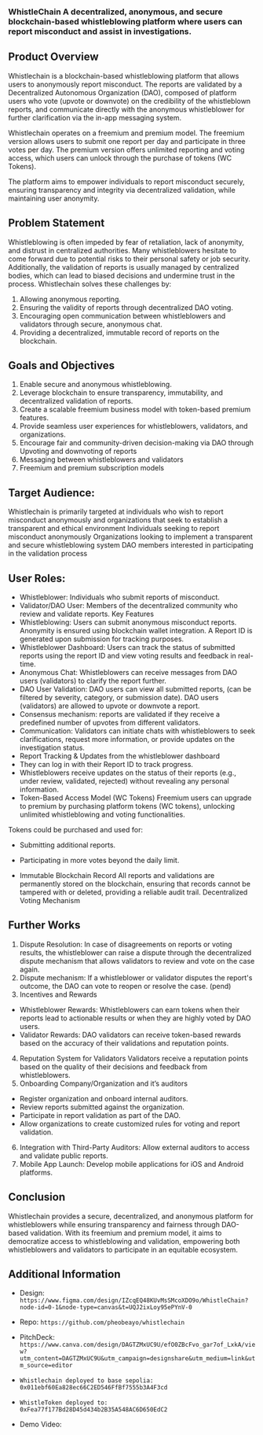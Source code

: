 ### WhistleChain A decentralized, anonymous, and secure blockchain-based whistleblowing platform where users can report misconduct and assist in investigations.


## Product Overview
Whistlechain is a blockchain-based whistleblowing platform that allows users to anonymously report misconduct. The reports are validated by a Decentralized Autonomous Organization (DAO), composed of platform users who vote (upvote or downvote) on the credibility of the whistleblown reports, and communicate directly with the anonymous whistleblower for further clarification via the in-app messaging system.


Whistlechain operates on a freemium and premium model. The freemium version allows users to submit one report per day and participate in three votes per day. The premium version offers unlimited reporting and voting access, which users can unlock through the purchase of tokens (WC Tokens).


The platform aims to empower individuals to report misconduct securely, ensuring transparency and integrity via decentralized validation, while maintaining user anonymity.

## Problem Statement
Whistleblowing is often impeded by fear of retaliation, lack of anonymity, and distrust in centralized authorities. Many whistleblowers hesitate to come forward due to potential risks to their personal safety or job security. Additionally, the validation of reports is usually managed by centralized bodies, which can lead to biased decisions and undermine trust in the process.
Whistlechain solves these challenges by:
1. Allowing anonymous reporting.
2. Ensuring the validity of reports through decentralized DAO voting.
3. Encouraging open communication between whistleblowers and validators through secure, anonymous chat.
4. Providing a decentralized, immutable record of reports on the blockchain.


## Goals and Objectives
1. Enable secure and anonymous whistleblowing.
2. Leverage blockchain to ensure transparency, immutability, and decentralized validation of reports.
3. Create a scalable freemium business model with token-based premium features.
4. Provide seamless user experiences for whistleblowers, validators, and organizations.
5. Encourage fair and community-driven decision-making via DAO through Upvoting and downvoting of reports
6. Messaging between whistleblowers and validators
7. Freemium and premium subscription models



## Target Audience: 
Whistlechain is primarily targeted at individuals who wish to report misconduct anonymously and organizations that seek to establish a transparent and ethical environment
Individuals seeking to report misconduct anonymously
Organizations looking to implement a transparent and secure whistleblowing system
DAO members interested in participating in the validation process

## User Roles:
* Whistleblower: Individuals who submit reports of misconduct.
* Validator/DAO User: Members of the decentralized community who review and validate reports.
Key Features
* Whistleblowing: Users can submit anonymous misconduct reports. Anonymity is ensured using blockchain wallet integration. A Report ID is generated upon submission for tracking purposes.
* Whistleblower Dashboard: Users can track the status of submitted reports using the report ID and view voting results and feedback in real-time.
* Anonymous Chat: Whistleblowers can receive messages from DAO users (validators) to clarify the report further.
* DAO User Validation: DAO users can view all submitted reports,  (can be filtered by severity, category, or submission date). DAO users (validators) are allowed to upvote or downvote a report.
* Consensus mechanism: reports are validated if they receive a predefined number of upvotes from different validators.
* Communication: Validators can initiate chats with whistleblowers to seek clarifications, request more information, or provide updates on the investigation status.
* Report Tracking & Updates from the whistleblower dashboard
* They can log in with their Report ID to track progress.
* Whistleblowers receive updates on the status of their reports (e.g., under review, validated, rejected) without revealing any personal information.
* Token-Based Access Model (WC Tokens)
Freemium users can upgrade to premium by purchasing platform tokens (WC tokens), unlocking unlimited whistleblowing and voting functionalities.

Tokens could be purchased and used for:
* Submitting additional reports.
* Participating in more votes beyond the daily limit.

* Immutable Blockchain Record
All reports and validations are permanently stored on the blockchain, ensuring that records cannot be tampered with or deleted, providing a reliable audit trail.
Decentralized Voting Mechanism


## Further Works
1. Dispute Resolution: In case of disagreements on reports or voting results, the whistleblower can raise a dispute through the decentralized dispute mechanism that allows validators to review and vote on the case again.
2. Dispute mechanism: If a whistleblower or validator disputes the report's outcome, the DAO can vote to reopen or resolve the case. (pend)
3. Incentives and Rewards
* Whistleblower Rewards: Whistleblowers can earn tokens when their reports lead to actionable results or when they are highly voted by DAO users.
* Validator Rewards: DAO validators can receive token-based rewards based on the accuracy of their validations and reputation points.
4. Reputation System for Validators
Validators receive a reputation points based on the quality of their decisions and feedback from whistleblowers.
5. Onboarding Company/Organization and it’s auditors
* Register organization and onboard internal auditors.
* Review reports submitted against the organization.
* Participate in report validation as part of the DAO.
* Allow organizations to create customized rules for voting and report validation.
6. Integration with Third-Party Auditors: Allow external auditors to access and validate public reports.
7. Mobile App Launch: Develop mobile applications for iOS and Android platforms.

## Conclusion
Whistlechain provides a secure, decentralized, and anonymous platform for whistleblowers while ensuring transparency and fairness through DAO-based validation. With its freemium and premium model, it aims to democratize access to whistleblowing and validation, empowering both whistleblowers and validators to participate in an equitable ecosystem.


## Additional Information
* Design: ``` https://www.figma.com/design/IZcqEQ48KUvMsSMcoXDO9o/WhistleChain?node-id=0-1&node-type=canvas&t=UQJ2ixLoy95ePYnV-0 ``` 


* Repo:  ``` https://github.com/pheobeayo/whistlechain ``` 


* PitchDeck: ``` https://www.canva.com/design/DAGTZMxUC9U/efO0ZBcFvo_gar7of_LxkA/view?utm_content=DAGTZMxUC9U&utm_campaign=designshare&utm_medium=link&utm_source=editor ```

* `Whistlechain deployed to base sepolia: 0x011ebf60Ea828ec66C2ED546FfBf7555b3A4F3cd `


* `WhistleToken deployed to: 0xFea77f177Bd28D45d434b2B35A548AC6D650EdC2`


* Demo Video: